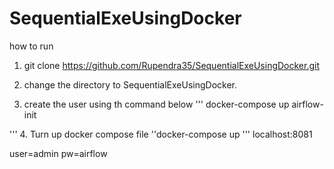 # SequentialExeUsingDocker

how to run 
1. git clone https://github.com/Rupendra35/SequentialExeUsingDocker.git

2. change the directory to  SequentialExeUsingDocker.
3. create the user using th command below
''' docker-compose up airflow-init

'''
4. Turn up docker compose file 
''docker-compose up
'''
localhost:8081

user=admin
pw=airflow
